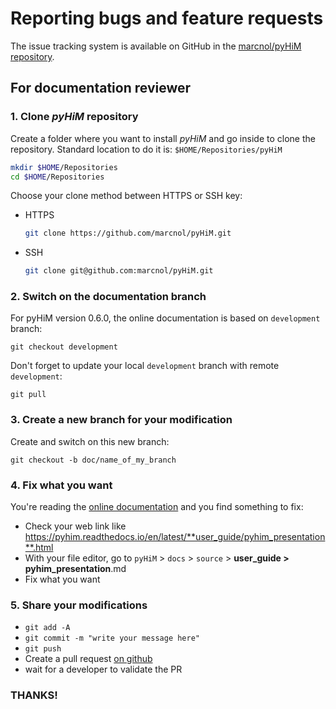 # Reporting bugs and feature requests

The issue tracking system is available on GitHub in the [marcnol/pyHiM repository](https://github.com/marcnol/pyHiM/issues).

## For documentation reviewer

### 1. Clone *pyHiM* repository

Create a folder where you want to install *pyHiM* and go inside to clone the repository. Standard location to do it is: ```$HOME/Repositories/pyHiM```

```bash
mkdir $HOME/Repositories
cd $HOME/Repositories
```

Choose your clone method between HTTPS or SSH key:
- HTTPS
    ```bash
    git clone https://github.com/marcnol/pyHiM.git
    ```
- SSH
    ```bash
    git clone git@github.com:marcnol/pyHiM.git
    ```

### 2. Switch on the documentation branch

For pyHiM version 0.6.0, the online documentation is based on `development` branch:

```shell
git checkout development
```

Don't forget to update your local `development` branch with remote `development`:

```shell
git pull
```

### 3. Create a new branch for your modification

Create and switch on this new branch:
```shell
git checkout -b doc/name_of_my_branch
```

### 4. Fix what you want

You're reading the [online documentation](https://pyhim.readthedocs.io/en/latest/index.html) and you find something to fix:

- Check your web link like https://pyhim.readthedocs.io/en/latest/**user_guide/pyhim_presentation**.html
- With your file editor, go to `pyHiM` > `docs` > `source` > **user_guide > pyhim_presentation**.md
- Fix what you want

### 5. Share your modifications

- `git add -A`
- `git commit -m "write your message here"`
- `git push`
- Create a pull request [on github](https://github.com/marcnol/pyHiM/pulls)
- wait for a developer to validate the PR

### THANKS!
